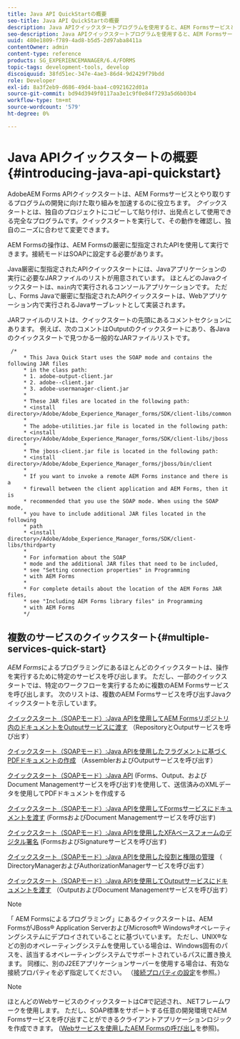 ```yaml
---
title: Java API QuickStartの概要
seo-title: Java API QuickStartの概要
description: Java APIクイックスタートプログラムを使用すると、AEM Formsサービスとやり取りするプログラムの開発を迅速に進めることができます。 プロジェクトでJava APIクイックスタートプログラムを出発点として使用し、カスタマイズできます。
seo-description: Java APIクイックスタートプログラムを使用すると、AEM Formsサービスとやり取りするプログラムの開発を迅速に進めることができます。 プロジェクトでJava APIクイックスタートプログラムを出発点として使用し、カスタマイズできます。
uuid: 480e1809-f789-4ad8-b5d5-2d97aba8411a
contentOwner: admin
content-type: reference
products: SG_EXPERIENCEMANAGER/6.4/FORMS
topic-tags: development-tools, develop
discoiquuid: 38fd51ec-347e-4ae3-86d4-9d2429f79bdd
role: Developer
exl-id: 8a3f2eb9-d686-49d4-baa4-c0921622d01a
source-git-commit: bd94d3949f0117aa3e1c9f0e84f7293a5d6b03b4
workflow-type: tm+mt
source-wordcount: '579'
ht-degree: 0%

---
```


# Java APIクイックスタートの概要{#introducing-java-api-quickstart}

AdobeAEM Forms APIクイックスタートは、AEM Formsサービスとやり取りするプログラムの開発に向けた取り組みを加速するのに役立ちます。 *クイッ*&#x200B;クスタートとは、独自のプロジェクトにコピーして貼り付け、出発点として使用できる完全なプログラムです。クイックスタートを実行して、その動作を確認し、独自のニーズに合わせて変更できます。

AEM Formsの操作は、AEM Formsの厳密に型指定されたAPIを使用して実行できます。接続モードはSOAPに設定する必要があります。

Java厳密に型指定されたAPIクイックスタートには、Javaアプリケーションの実行に必要なJARファイルのリストが用意されています。 ほとんどのJavaクイックスタートは、`main`内で実行されるコンソールアプリケーションです。 ただし、Forms Javaで厳密に型指定されたAPIクイックスタートは、Webアプリケーション内で実行されるJavaサーブレットとして実装されます。

JARファイルのリストは、クイックスタートの先頭にあるコメントセクションにあります。 例えば、次のコメントはOutputのクイックスタートにあり、各Javaのクイックスタートで見つかる一般的なJARファイルリストです。

```as3
 /* 
     * This Java Quick Start uses the SOAP mode and contains the following JAR files 
     * in the class path: 
     * 1. adobe-output-client.jar 
     * 2. adobe--client.jar 
     * 3. adobe-usermanager-client.jar 
     * 
     * These JAR files are located in the following path: 
     * <install directory>/Adobe/Adobe_Experience_Manager_forms/SDK/client-libs/common 
     * 
     * The adobe-utilities.jar file is located in the following path: 
     * <install directory>/Adobe/Adobe_Experience_Manager_forms/SDK/client-libs/jboss 
     * 
     * The jboss-client.jar file is located in the following path: 
     * <install directory>/Adobe/Adobe_Experience_Manager_forms/jboss/bin/client 
     * 
     * If you want to invoke a remote AEM Forms instance and there is a 
     * firewall between the client application and AEM Forms, then it is  
     * recommended that you use the SOAP mode. When using the SOAP mode,  
     * you have to include additional JAR files located in the following  
     * path 
     * <install directory>/Adobe/Adobe_Experience_Manager_forms/SDK/client-libs/thirdparty 
     * 
     * For information about the SOAP  
     * mode and the additional JAR files that need to be included,  
     * see "Setting connection properties" in Programming  
     * with AEM Forms 
     * 
     * For complete details about the location of the AEM Forms JAR files,  
     * see "Including AEM Forms library files" in Programming  
     * with AEM Forms 
     */
```

## 複数のサービスのクイックスタート{#multiple-services-quick-start}

*AEM Forms*&#x200B;によるプログラミングにあるほとんどのクイックスタートは、操作を実行するために特定のサービスを呼び出します。 ただし、一部のクイックスタートでは、特定のワークフローを実行するために複数のAEM Formsサービスを呼び出します。 次のリストは、複数のAEM Formsサービスを呼び出すJavaクイックスタートを示しています。

[クイックスタート（SOAPモード）:Java APIを使用してAEM Formsリポジトリ内のドキュメントをOutputサービスに渡す](/help/forms/developing/output-service-java-api-quick.md#quick-start-soap-mode-passing-a-document-located-in-the-repository-to-the-output-service-using-the-java-api) （RepositoryとOutputサービスを呼び出す）

[クイックスタート（SOAPモード）:Java APIを使用したフラグメントに基づくPDFドキュメントの作成](/help/forms/developing/output-service-java-api-quick.md#quick-start-soap-mode-creating-a-pdf-document-based-on-fragments-using-the-java-api) （AssemblerおよびOutputサービスを呼び出す）

[クイックスタート（SOAPモード）:Java API](/help/forms/developing/forms-service-api-quick-starts.md#quick-start-soap-mode-creating-pdf-documents-with-submitted-xml-data-using-the-java-api) (Forms、Output、およびDocument Managementサービスを呼び出す)を使用して、送信済みのXMLデータを使用してPDFドキュメントを作成する

[クイックスタート（SOAPモード）:Java APIを使用してFormsサービスにドキュメントを渡す](/help/forms/developing/forms-service-api-quick-starts.md#quick-start-soap-mode-passing-documents-to-the-forms-service-using-the-java-api) (FormsおよびDocument Managementサービスを呼び出す)

[クイックスタート（SOAPモード）:Java APIを使用したXFAベースフォームのデジタル署名](/help/forms/developing/signature-service-java-api-quick.md#quick-start-soap-mode-digitally-signing-a-xfa-based-form-using-the-java-api) (FormsおよびSignatureサービスを呼び出す)

[クイックスタート（SOAPモード）:Java APIを使用した役割と権限の管理](/help/forms/developing/user-manager-java-api-quick.md#quick-start-soap-mode-managing-roles-and-permissions-using-the-java-api) （ DirectoryManagerおよびAuthorizationManagerサービスを呼び出す）

[クイックスタート（SOAPモード）:Java APIを使用してOutputサービスにドキュメントを渡す](/help/forms/developing/output-service-java-api-quick.md#quick-start-soap-mode-passing-documents-to-the-output-service-using-the-java-api) （OutputおよびDocument Managementサービスを呼び出す）

>[!NOTE]
>
>「 AEM Formsによるプログラミング」にあるクイックスタートは、AEM FormsがJBoss® Application ServerおよびMicrosoft® Windows®オペレーティングシステムにデプロイされていることに基づいています。 ただし、UNIX®などの別のオペレーティングシステムを使用している場合は、Windows固有のパスを、該当するオペレーティングシステムでサポートされているパスに置き換えます。 同様に、別のJ2EEアプリケーションサーバーを使用する場合は、有効な接続プロパティを必ず指定してください。 （[接続プロパティの設定](/help/forms/developing/invoking-aem-forms-using-java.md#setting-connection-properties)を参照。）

>[!NOTE]
>
>ほとんどのWebサービスのクイックスタートはC#で記述され、.NETフレームワークを使用します。 ただし、SOAP標準をサポートする任意の開発環境でAEM Formsサービスを呼び出すことができるクライアントアプリケーションロジックを作成できます。 ([Webサービスを使用したAEM Formsの呼び出し](/help/forms/developing/invoking-aem-forms-using-web.md#invoking-aem-forms-using-web-services)を参照)。
